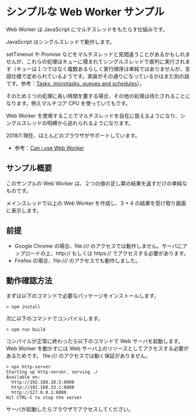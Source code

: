 # シンプルな Web Worker サンプル

Web Worker は JavaScript にマルチスレッドをもたらす仕組みです。

JavaScript はシングルスレッドで動作します。

setTimeout や Promise などをマルチスレッドと見間違うことがあるかもしれませんが、これらの処理はキューに積まれてシングルスレッドで直列に実行されます（キューは１つではなく複数あるらしく実行順序は単純ではありませんが、言語仕様で定められているようです。実装がその通りになっているかはまた別の話です。参考：[Tasks, microtasks, queues and schedules](https://jakearchibald.com/2015/tasks-microtasks-queues-and-schedules/)）。

そのため１つの処理に長い時間を要する場合、その他の処理は待たされることになります。例えマルチコア CPU を使っていてもです。

Web Worker を使用することでマルチスレッドを自在に扱えるようになり、シングルスレッドの呪縛から逃れられるようになります。

2018/1 現在、ほとんどのブラウザがサポートしています。

 * 参考：[Can i use Web Worker](https://caniuse.com/#search=Web%20Worker)

## サンプル概要

このサンプルの Web Worker は、２つの値の足し算の結果を返すだけの単純なものです。

メインスレッドで以上の Web Worker を作成し、3 + 4 の結果を受け取り画面に表示します。

## 前提

* Google Chrome の場合、file:/// のアクセスでは動作しません。サーバにアップロードの上、http:// もしくは https:// でアクセスする必要があります。
* Firefox の場合、file:/// のアクセスでも動作しました。

## 動作確認方法

まずは以下のコマンドで必要なパッケージをインストールします。

    > npm install

次に以下のコマンドでコンパイルします。

    > npm run build

コンパイルが正常に終わったら以下のコマンドで Web サーバを起動します。
Web Worker を動かすには Web サーバ上のリソースとしてアクセスする必要があるためです。
file:/// のアクセスでは動く保証がありません。

    > npx http-server
    Starting up http-server, serving ./
    Available on:
      http://192.168.10.5:8080
      http://192.168.33.1:8080
      http://127.0.0.1:8080
    Hit CTRL-C to stop the server

サーバが起動したらブラウザでアクセスしてください。
